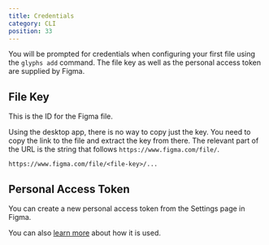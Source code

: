 ```yaml
---
title: Credentials
category: CLI
position: 33
---
```


You will be prompted for credentials when configuring your first file using the `glyphs add` command. The file key as well as the personal access token are supplied by Figma.

## File Key

This is the ID for the Figma file.

Using the desktop app, there is no way to copy just the key. You need to copy the link to the file and extract the key from there. The relevant part of the URL is the string that follows `https://www.figma.com/file/`.

```
https://www.figma.com/file/<file-key>/...
```

## Personal Access Token

You can create a new personal access token from the Settings page in Figma.

You can also [learn more](https://www.figma.com/developers/api#access-tokens) about how it is used.
